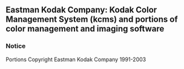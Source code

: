 ## Eastman Kodak Company: Kodak Color Management System (kcms) and portions of color management and imaging software

### Notice

Portions Copyright Eastman Kodak Company 1991-2003
